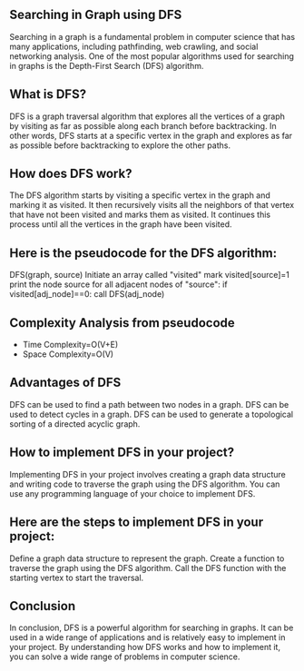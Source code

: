 ## Searching in Graph using DFS
Searching in a graph is a fundamental problem in computer science that has many applications, including pathfinding, web crawling, and social networking analysis. One of the most popular algorithms used for searching in graphs is the Depth-First Search (DFS) algorithm.

## What is DFS?
DFS is a graph traversal algorithm that explores all the vertices of a graph by visiting as far as possible along each branch before backtracking. In other words, DFS starts at a specific vertex in the graph and explores as far as possible before backtracking to explore the other paths.

## How does DFS work?
The DFS algorithm starts by visiting a specific vertex in the graph and marking it as visited. It then recursively visits all the neighbors of that vertex that have not been visited and marks them as visited. It continues this process until all the vertices in the graph have been visited.

## Here is the pseudocode for the DFS algorithm:
DFS(graph, source)
          Initiate an array called "visited"
          mark visited[source]=1
          print the node source
          for all adjacent nodes of "source":
                  if visited[adj_node]==0:
                            call DFS(adj_node)
## Complexity Analysis from pseudocode
- Time Complexity=O(V+E)
- Space Complexity=O(V)

## Advantages of DFS
DFS can be used to find a path between two nodes in a graph.
DFS can be used to detect cycles in a graph.
DFS can be used to generate a topological sorting of a directed acyclic graph.

## How to implement DFS in your project?
Implementing DFS in your project involves creating a graph data structure and writing code to traverse the graph using the DFS algorithm. You can use any programming language of your choice to implement DFS.

## Here are the steps to implement DFS in your project:
Define a graph data structure to represent the graph.
Create a function to traverse the graph using the DFS algorithm.
Call the DFS function with the starting vertex to start the traversal.

##  Conclusion
In conclusion, DFS is a powerful algorithm for searching in graphs. It can be used in a wide range of applications and is relatively easy to implement in your project. By understanding how DFS works and how to implement it, you can solve a wide range of problems in computer science.
